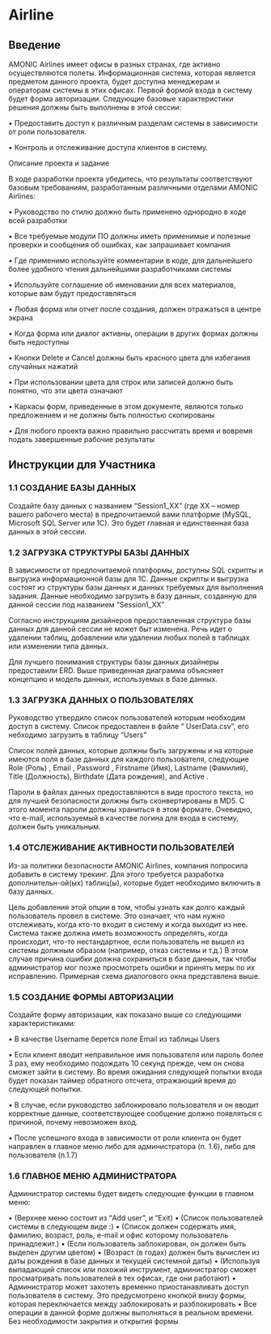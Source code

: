 # Airline

## Введение

AMONIC Airlines имеет офисы в разных странах, где активно осуществляются полеты. 
Информационная система, которая является предметом данного проекта, будет доступна 
менеджерам и операторам системы в этих офисах. Первой формой входа в систему будет форма 
авторизации. Следующие базовые характеристики решения должны быть выполнены в этой сессии:

• Предоставить доступ к различным разделам системы в зависимости от роли пользователя.

• Контроль и отслеживание доступа клиентов в систему.

Описание проекта и задание

В ходе разработки проекта убедитесь, что результаты соответствуют базовым требованиям, 
разработанным различными отделами AMONIC Airlines:

• Руководство по стилю должно быть применено однородно в ходе всей разработки

• Все требуемые модули ПО должны иметь применимые и полезные проверки и сообщения об 
ошибках, как запрашивает компания

• Где применимо используйте комментарии в коде, для дальнейшего более удобного чтения 
дальнейшими разработчиками системы

• Используйте соглашение об именовании для всех материалов, которые вам будут 
предоставляться

• Любая форма или отчет после создания, должен отражаться в центре экрана

• Когда форма или диалог активны, операции в других формах должны быть недоступны

• Кнопки Delete и Cancel должны быть красного цвета для избегания случайных нажатий

• При использовании цвета для строк или записей должно быть понятно, что эти цвета 
означают

• Каркасы форм, приведенные в этом документе, являются только предложением и не должны 
быть полностью скопированы

• Для любого проекта важно правильно рассчитать время и вовремя подать завершенные 
рабочие результаты

## Инструкции для Участника

### 1.1 СОЗДАНИЕ БАЗЫ ДАННЫХ

Создайте базу данных с названием “Session1_XX” (где XX – номер вашего рабочего места) в 
предпочитаемой вами платформе (MySQL, Microsoft SQL Server или 1С). Это будет главная и 
единственная база данных в этой сессии.

### 1.2 ЗАГРУЗКА СТРУКТУРЫ БАЗЫ ДАННЫХ

В зависимости от предпочитаемой платформы, доступны SQL скрипты и выгрузка информационной 
базы для 1С. Данные скрипты и выгрузка состоят из структуры базы данных и данных требуемых для 
выполнения задания. Данные необходимо загрузить в базу данных, созданную для данной сессии под 
названием “Session1_XX”

Согласно инструкциям дизайнеров предоставленная структура базы данных для данной сессии не 
может быт изменена. Речь идет о удалении таблиц, добавлении или удалении любых полей в 
таблицах или изменении типа данных.

Для лучшего понимания структуры базы данных дизайнеры предоставили ERD. Выше приведенная 
диаграмма объясняет концепцию и модель данных, используемых в базе данных.

### 1.3 ЗАГРУЗКА ДАННЫХ О ПОЛЬЗОВАТЕЛЯХ
Руководство утвердило список пользователей которым необходим доступ в систему. Список 
предоставлен в файле “ UserData.csv”, его небходимо загрузить в таблицу “Users”

Список полей данных, которые должны быть загружены и на которые имеются поля в базе данных 
для каждого пользователя, следующие Role (Роль) , Email , Password , Firstname (Имя), Lastname
(Фамилия), Title (Должность), Birthdate (Дата рождения), and Active .

Пароли в файлах данных предоставляются в виде простого текста, но для лучшей безопасности 
должны быть сконвертированы в MD5. С этого момента пароли должны храниться в этом формате. 
Очевидно, что e-mail, используемый в качестве логина для входа в систему, должен быть 
уникальным.

### 1.4 ОТСЛЕЖИВАНИЕ АКТИВНОСТИ ПОЛЬЗОВАТЕЛЕЙ
Из-за политики безопасности AMONIC Airlines, компания попросила добавить в систему трекинг. Для 
этого требуется разработка дополнительн-ой(ых) таблиц(ы), которые будет необходимо включить в 
базу данных.

Цель добавления этой опции в том, чтобы узнать как долго каждый пользователь провел в системе. 
Это означает, что нам нужно отслеживать, когда кто-то входит в систему и когда выходит из нее. 
Система также должна иметь возможность определять, когда происходит, что-то нестандартное, если 
пользователь не вышел из системы должным образом (например, отказ системы и т.д.) В этом случае 
причина ошибки должна сохраниться в базе данных, так чтобы администратор мог позже просмотреть 
ошибки и принять меры по их исправлению. Примерная схема диалогового окна представлена выше.

### 1.5 СОЗДАНИЕ ФОРМЫ АВТОРИЗАЦИИ
Создайте форму авторизации, как показано выше со следующими характеристиками:

• В качестве Username берется поле Email из таблицы Users

• Если клиент вводит неправильное имя пользователя или пароль более 3 раз, ему необходимо 
подождать 10 секунд прежде, чем он снова сможет зайти в систему. Во время ожидания 
следующей попытки входа будет показан таймер обратного отсчета, отражающий время до 
следующей попытки.

• В случае, если руководство заблокировало пользователя и он вводит корректные данные, 
соответствующее сообщение должно появляться с причиной, почему невозможен вход.

• После успешного входа в зависимости от роли клиента он будет направлен в главное меню 
либо для администратора (п. 1.6), либо для пользователя (п.1.7)

### 1.6 ГЛАВНОЕ МЕНЮ АДМИНИСТРАТОРА
Администратор системы будет видеть следующие функции в главном меню:

• (Верхнее меню состоит из “Add user”, и “Exit)
• (Список пользователей системы в следующем виде :)
• (Список должен содержать имя, фамилию, возраст, роль, e-mail и офис которому 
пользователь принадлежит.)
• (Если пользователь заблокирован, он должен быть выделен другим цветом)
• (Возраст (в годах) должен быть вычислен из даты рождения в базе данных и текущей 
системной даты) 
• (Используя выпадающий список или похожий инструмент, администратор сможет 
просматривать пользователей в тех офисах, где они работают)
• Администратор может захотеть временно приостанавливать доступ пользователя в 
систему. Это предусмотрено кнопкой внизу формы, которая переключается между 
заблокировать и разблокировать
• Все операции в данной форме должны выполняться в реальном времени. Без 
необходимости закрытия и открытия формы

